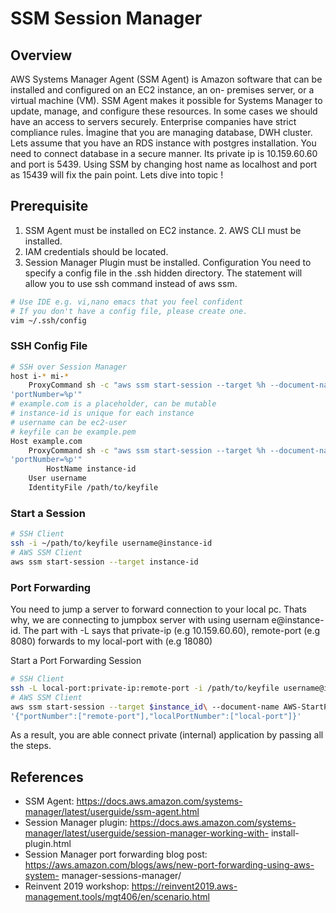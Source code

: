 # SSM Session Manager

## Overview
AWS Systems Manager Agent (SSM Agent) is Amazon software that can be installed and configured on an EC2 instance, an on- premises server, or a virtual machine (VM). SSM Agent makes it possible for Systems Manager to update, manage, and configure these resources.
In some cases we should have an access to servers securely. Enterprise companies have strict compliance rules.
İmagine that you are managing database, DWH cluster. Lets assume that you have an RDS instance with postgres installation. You need to connect database in a secure manner.
Its private ip is 10.159.60.60 and port is 5439. Using SSM by changing host name as localhost and port as 15439 will fix the pain point. Lets dive into topic !
## Prerequisite

1. SSM Agent must be installed on EC2 instance. 2. AWS CLI must be installed.
3. IAM credentials should be located.
4. Session Manager Plugin must be installed.
Configuration
You need to specify a config file in the .ssh hidden directory. The statement will allow you to use ssh command instead of aws ssm.
```bash
# Use IDE e.g. vi,nano emacs that you feel confident
# If you don't have a config file, please create one.
vim ~/.ssh/config
```
### SSH Config File
```bash
# SSH over Session Manager
host i-* mi-*
    ProxyCommand sh -c "aws ssm start-session --target %h --document-name AWS-StartSSHSession --parameters
'portNumber=%p'"
# example.com is a placeholder, can be mutable
# instance-id is unique for each instance
# username can be ec2-user
# keyfile can be example.pem
Host example.com
    ProxyCommand sh -c "aws ssm start-session --target %h --document-name AWS-StartSSHSession --parameters
'portNumber=%p'"
        HostName instance-id
    User username
    IdentityFile /path/to/keyfile
```

### Start a Session
```bash
# SSH Client
ssh -i ~/path/to/keyfile username@instance-id
# AWS SSM Client
aws ssm start-session --target instance-id
```
### Port Forwarding

You need to jump a server to forward connection to your local pc. Thats why, we are connecting to jumpbox server with using usernam
e@instance-id.
The part with -L says that private-ip (e.g 10.159.60.60), remote-port (e.g 8080) forwards to my local-port with (e.g 18080)

Start a Port Forwarding Session
```bash
# SSH Client
ssh -L local-port:private-ip:remote-port -i /path/to/keyfile username@instance-id
# AWS SSM Client
aws ssm start-session --target $instance_id\ --document-name AWS-StartPortForwardingSession \ --parameters
'{"portNumber":["remote-port"],"localPortNumber":["local-port"]}'
```
As a result, you are able connect private (internal) application by passing all the steps.
## References
- SSM Agent: https://docs.aws.amazon.com/systems-manager/latest/userguide/ssm-agent.html
- Session Manager plugin: https://docs.aws.amazon.com/systems-manager/latest/userguide/session-manager-working-with- install-plugin.html
- Session Manager port forwarding blog post: https://aws.amazon.com/blogs/aws/new-port-forwarding-using-aws-system- manager-sessions-manager/
- Reinvent 2019 workshop: https://reinvent2019.aws-management.tools/mgt406/en/scenario.html